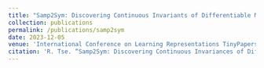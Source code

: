 ```yaml
---
title: "Samp2Sym: Discovering Continuous Invariants of Differentiable Models"
collection: publications
permalink: /publications/samp2sym
date: 2023-12-05
venue: 'International Conference on Learning Representations TinyPapers'
citation: 'R. Tse. “Samp2Sym: Discovering Continuous Invariances of Differentiable Models,” Under review at The Twelfth International Conference on Learning Representations Tiny Papers, ICLR, 2024.'
---
```

